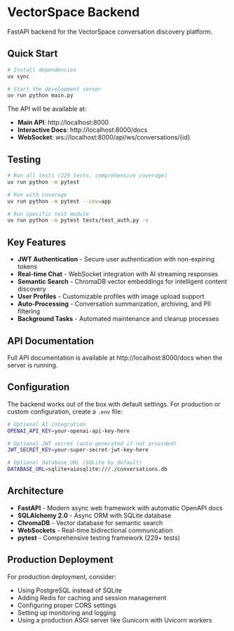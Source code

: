 # VectorSpace Backend

FastAPI backend for the VectorSpace conversation discovery platform.

## Quick Start

```bash
# Install dependencies
uv sync

# Start the development server
uv run python main.py
```

The API will be available at:
- **Main API**: http://localhost:8000
- **Interactive Docs**: http://localhost:8000/docs
- **WebSocket**: ws://localhost:8000/api/ws/conversations/{id}

## Testing

```bash
# Run all tests (229 tests, comprehensive coverage)
uv run python -m pytest

# Run with coverage
uv run python -m pytest --cov=app

# Run specific test module
uv run python -m pytest tests/test_auth.py -v
```

## Key Features

- **JWT Authentication** - Secure user authentication with non-expiring tokens
- **Real-time Chat** - WebSocket integration with AI streaming responses
- **Semantic Search** - ChromaDB vector embeddings for intelligent content discovery
- **User Profiles** - Customizable profiles with image upload support
- **Auto-Processing** - Conversation summarization, archiving, and PII filtering
- **Background Tasks** - Automated maintenance and cleanup processes

## API Documentation

Full API documentation is available at http://localhost:8000/docs when the server is running.

## Configuration

The backend works out of the box with default settings. For production or custom configuration, create a `.env` file:

```bash
# Optional AI integration
OPENAI_API_KEY=your-openai-api-key-here

# Optional JWT secret (auto-generated if not provided)
JWT_SECRET_KEY=your-super-secret-jwt-key-here

# Optional database URL (SQLite by default)
DATABASE_URL=sqlite+aiosqlite:///./conversations.db
```

## Architecture

- **FastAPI** - Modern async web framework with automatic OpenAPI docs
- **SQLAlchemy 2.0** - Async ORM with SQLite database  
- **ChromaDB** - Vector database for semantic search
- **WebSockets** - Real-time bidirectional communication
- **pytest** - Comprehensive testing framework (229+ tests)

## Production Deployment

For production deployment, consider:
- Using PostgreSQL instead of SQLite
- Adding Redis for caching and session management
- Configuring proper CORS settings
- Setting up monitoring and logging
- Using a production ASGI server like Gunicorn with Uvicorn workers